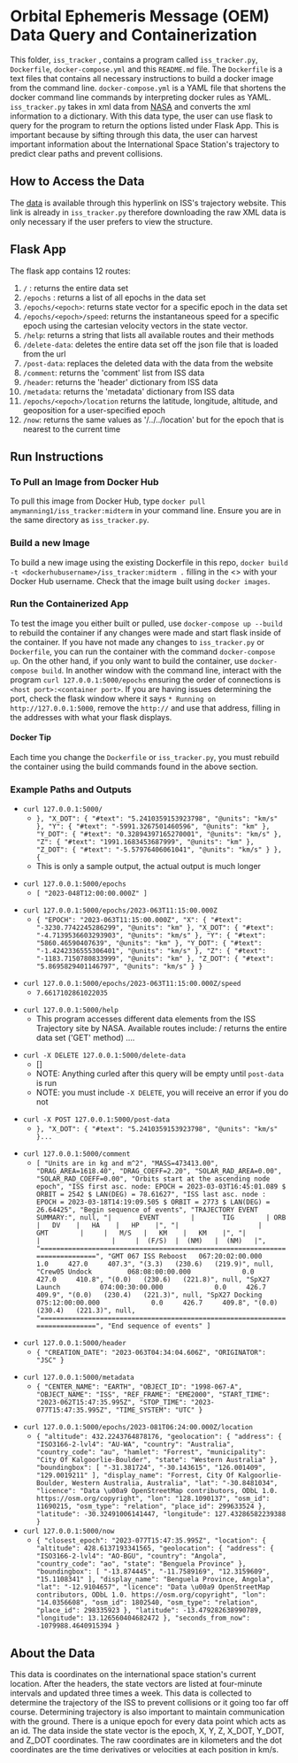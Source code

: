 # Orbital Ephemeris Message (OEM) Data Query and Containerization 
This folder, `iss_tracker` , contains a program called `iss_tracker.py`, `Dockerfile`, `docker-compose.yml` and this `README.md` file. The `Dockerfile` is a text files that contains all necessary instructions to build a docker image from the command line. `docker-compose.yml` is a YAML file that shortens the docker command line commands by interpreting docker rules as YAML. `iss_tracker.py` takes in xml data from [NASA](https://nasa-public-data.s3.amazonaws.com/iss-coords/current/ISS_OEM/ISS.OEM_J2K_EPH.xml) and converts the xml information to a dictionary. With this data type, the user can use flask to query for the program to return the options listed under Flask App. This is important because by sifting through this data, the user can harvest important information about the International Space Station's trajectory to predict clear paths and prevent collisions. 
## How to Access the Data
The [data](https://nasa-public-data.s3.amazonaws.com/iss-coords/current/ISS_OEM/ISS.OEM_J2K_EPH.xml) is available through this hyperlink on ISS's trajectory website. This link is already in `iss_tracker.py` therefore downloading the raw XML data is only necessary if the user prefers to view the structure. 
## Flask App
The flask app contains 12 routes: 
1. `/` : returns the entire data set
2. `/epochs` : returns a list of all epochs in the data set 
3. `/epochs/<epoch>`: returns state vector for a specific epoch in the data set
4.  `/epochs/<epoch>/speed`: returns the instantaneous speed for a specific epoch using the cartesian velocity vectors in the state vector.
5. `/help`: returns a string that lists all available routes and their methods
6. `/delete-data`: deletes the entire data set off the json file that is loaded from the url
7. `/post-data`: replaces the deleted data with the data from the website
8. `/comment`: returns the 'comment' list from ISS data
9. `/header`: returns the 'header' dictionary from ISS data
10. `/metadata`: returns the 'metadata' dictionary from ISS data
11. `/epochs/<epoch>/location` returns the latitude, longitude, altitude, and geoposition for a user-specified epoch
12. `/now`: returns the same values as '/../../location' but for the epoch that is nearest to the current time
## Run Instructions
### To Pull an Image from Docker Hub
To pull this image from Docker Hub, type `docker pull amymanning1/iss_tracker:midterm` in your command line. Ensure you are in the same directory as `iss_tracker.py`. 
### Build a new Image
To build a new image using the existing Dockerfile in this repo, `docker build -t <dockerhubusername>/iss_tracker:midterm .` filling in the <> with your Docker Hub username. Check that the image built using `docker images`. 
### Run the Containerized App
To test the image you either built or pulled, use `docker-compose up --build` to rebuild the container if any changes were made and start flask inside of the container. If you have not made any changes to `iss_tracker.py` or `Dockerfile`, you can run the container with the command `docker-compose up`. On the other hand, if you only want to build the container, use `docker-compose build`.  In another window with the command line, interact with the program `curl 127.0.0.1:5000/epochs` ensuring the order of connections is `<host port>:<container port>`. If you are having issues determining the port, check the flask window where it says `* Running on http://127.0.0.1:5000`, remove the `http://` and use that address, filling in the addresses with what your flask displays. 
#### Docker Tip
Each time you change the `Dockerfile` or `iss_tracker.py`, you must rebuild the container using the build commands found in the above section. 
### Example Paths and Outputs
+ `curl 127.0.0.1:5000/`
   - `},
                "X_DOT": {
                  "#text": "5.2410359153923798",
                  "@units": "km/s"
                },
                "Y": {
                  "#text": "-5991.3267501460596",
                  "@units": "km"
                },
                "Y_DOT": {
                  "#text": "0.32894397165270001",
                  "@units": "km/s"
                },
                "Z": {
                  "#text": "1991.1683453687999",
                  "@units": "km"
                },
                "Z_DOT": {
                  "#text": "-5.57976406061041",
                  "@units": "km/s"
                }
              },
              {`
   - This is only a sample output, the actual output is much longer
- `curl 127.0.0.1:5000/epochs`
  - `[
  "2023-048T12:00:00.000Z"
        ]`
* `curl 127.0.0.1:5000/epochs/2023-063T11:15:00.000Z`
   - `{
  "EPOCH": "2023-063T11:15:00.000Z",
  "X": {
    "#text": "-3230.7742245286299",
    "@units": "km"
  },
  "X_DOT": {
    "#text": "-4.7139536603293903",
    "@units": "km/s"
  },
  "Y": {
    "#text": "5860.46590407639",
    "@units": "km"
  },
  "Y_DOT": {
    "#text": "-1.4242336555306401",
    "@units": "km/s"
  },
  "Z": {
    "#text": "-1183.7150780833999",
    "@units": "km"
  },
  "Z_DOT": {
    "#text": "5.8695829401146797",
    "@units": "km/s"
  }
}`
+ `curl 127.0.0.1:5000/epochs/2023-063T11:15:00.000Z/speed`
   - `7.6617102861022035`
* `curl 127.0.0.1:5000/help`
   - This program accesses different data elements from the ISS Trajectory site by NASA. Available routes include:
    /                               returns the entire data set ('GET' method) ....
+ `curl -X DELETE 127.0.0.1:5000/delete-data`
   - []
   - NOTE: Anything curled after this query will be empty until `post-data` is run
   - NOTE: you must include `-X DELETE`, you will receive an error if you do not
* `curl -X POST 127.0.0.1:5000/post-data`
   - `},
                "X_DOT": {
                  "#text": "5.2410359153923798",
                  "@units": "km/s"
                }...`
+ `curl 127.0.0.1:5000/comment`
  - `[
  "Units are in kg and m^2",
  "MASS=473413.00",
  "DRAG_AREA=1618.40",
  "DRAG_COEFF=2.20",
  "SOLAR_RAD_AREA=0.00",
  "SOLAR_RAD_COEFF=0.00",
  "Orbits start at the ascending node epoch",
  "ISS first asc. node: EPOCH = 2023-03-03T16:45:01.089 $ ORBIT = 2542 $ LAN(DEG) = 78.61627",
  "ISS last asc. node : EPOCH = 2023-03-18T14:19:09.505 $ ORBIT = 2773 $ LAN(DEG) = 26.64425",
  "Begin sequence of events",
  "TRAJECTORY EVENT SUMMARY:",
  null,
  "|       EVENT        |       TIG        | ORB |   DV    |   HA    |   HP    |",
  "|                    |       GMT        |     |   M/S   |   KM    |   KM    |",
  "|                    |                  |     |  (F/S)  |  (NM)   |  (NM)   |",
  "=============================================================================",
  "GMT 067 ISS Reboost   067:20:02:00.000             1.0     427.0     407.3",
  "(3.3)   (230.6)   (219.9)",
  null,
  "Crew05 Undock         068:08:00:00.000             0.0     427.0     410.8",
  "(0.0)   (230.6)   (221.8)",
  null,
  "SpX27 Launch          074:00:30:00.000             0.0     426.7     409.9",
  "(0.0)   (230.4)   (221.3)",
  null,
  "SpX27 Docking         075:12:00:00.000             0.0     426.7     409.8",
  "(0.0)   (230.4)   (221.3)",
  null,
  "=============================================================================",
  "End sequence of events"
]`
* `curl 127.0.0.1:5000/header`
  - `{
  "CREATION_DATE": "2023-063T04:34:04.606Z",
  "ORIGINATOR": "JSC"
}`
+ `curl 127.0.0.1:5000/metadata`
  - `{
  "CENTER_NAME": "EARTH",
  "OBJECT_ID": "1998-067-A",
  "OBJECT_NAME": "ISS",
  "REF_FRAME": "EME2000",
  "START_TIME": "2023-062T15:47:35.995Z",
  "STOP_TIME": "2023-077T15:47:35.995Z",
  "TIME_SYSTEM": "UTC"
}`
* `curl 127.0.0.1:5000/epochs/2023-081T06:24:00.000Z/location`
  - `{
"altitude": 432.2243764878176,
  "geolocation": {
    "address": {
      "ISO3166-2-lvl4": "AU-WA",
      "country": "Australia",
      "country_code": "au",
      "hamlet": "Forrest",
      "municipality": "City Of Kalgoorlie-Boulder",
      "state": "Western Australia"
    },
    "boundingbox": [
      "-31.381724",
      "-30.143615",
      "126.001409",
      "129.0019211"
    ],
    "display_name": "Forrest, City Of Kalgoorlie-Boulder, Western Australia, Australia",
    "lat": "-30.8481034",
    "licence": "Data \u00a9 OpenStreetMap contributors, ODbL 1.0. https://osm.org/copyright",
    "lon": "128.1090137",
    "osm_id": 11690215,
    "osm_type": "relation",
    "place_id": 299633524
  },
  "latitude": -30.32491006141447,
  "longitude": 127.43286582239388
}
`
* `curl 127.0.0.1:5000/now`
  - `{
  "closest_epoch": "2023-077T15:47:35.995Z",
  "location": {
    "altitude": 428.6137193341565,
    "geolocation": {
      "address": {
        "ISO3166-2-lvl4": "AO-BGU",
        "country": "Angola",
        "country_code": "ao",
        "state": "Benguela Province"
      },
      "boundingbox": [
        "-13.874445",
        "-11.7589169",
        "12.3159609",
        "15.1108341"
      ],
      "display_name": "Benguela Province, Angola",
      "lat": "-12.9104657",
      "licence": "Data \u00a9 OpenStreetMap contributors, ODbL 1.0. https://osm.org/copyright",
      "lon": "14.0356608",
      "osm_id": 1802540,
      "osm_type": "relation",
      "place_id": 298335923
    },
    "latitude": -13.479282638990789,
    "longitude": 13.126560404682472
  },
  "seconds_from_now": -1079988.4640915394
} `
## About the Data
This data is coordinates on the international space station's current location. After the headers, the state vectors are listed at four-minute intervals and updated three times a week. This data is collected to determine the trajectory of the ISS to prevent collisions or it going too far off course. Determining trajectory is also important to maintain communication with the ground. There is a unique epoch for every data point which acts as an id. The data inside the state vector is the epoch, X, Y, Z, X_DOT, Y_DOT, and Z_DOT coordinates. The raw coordinates are in kilometers and the dot coordinates are the time derivatives or velocities at each position in km/s.   

